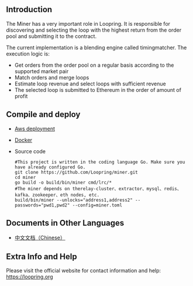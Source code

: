 
## Introduction
The Miner has a very important role in Loopring. It is responsible for discovering and selecting the loop with the highest return from the order pool and submitting it to the contract.

The current implementation is a blending engine called timingmatcher. The execution logic is:
* Get orders from the order pool on a regular basis according to the supported market pair
* Match orders and merge loops
* Estimate loop revenue and select loops with sufficient revenue
* The selected loop is submitted to Ethereum in the order of amount of profit

## Compile and deploy
* [Aws deployment](https://loopring.github.io/relay-cluster/deploy/deploy_index.html#%E6%9C%8D%E5%8A%A1)
* [Docker]((https://loopring.github.io/miner/docker.html))
* Source code
    
    ```
    #This project is written in the coding language Go. Make sure you have already configured Go.
    git clone https://github.com/Loopring/miner.git
    cd miner
    go build -o build/bin/miner cmd/lrc/*
    #The miner depends on therelay-cluster、extractor、mysql、redis、kafka、zookeeper、eth nodes, etc.
    build/bin/miner --unlocks="address1,address2" --passwords="pwd1,pwd2" --config=miner.toml
    ```
    
    
## Documents in Other Languages
- [中文文档（Chinese）](chinese.md)

## Extra Info and Help
Please visit the official website for contact information and help: https://loopring.org



